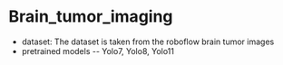 # Brain_tumor_imaging

- dataset: The dataset is taken from the roboflow brain tumor images
- pretrained models -- Yolo7, Yolo8, Yolo11
